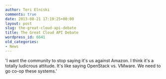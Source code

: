 ```yaml
---
author: Teri Elniski
comments: true
date: 2013-08-21 17:19:25+00:00
layout: post
slug: the-great-cloud-api-debate
title: The Great Cloud API Debate
wordpress_id: 6641
old_categories:
- News
---
```


'I want the community to stop saying it's us against Amazon. I think it's a totally ludicrous attitude. It's like saying OpenStack vs. VMware. We need to go co-op these systems.'
